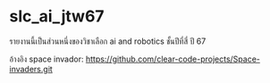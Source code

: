 # slc_ai_jtw67
 รายงานนี้เป็นส่วนหนึ่งของวิชาเลือก ai and robotics ชั้นปีที่สี่ ปี 67

 อ้างอิง space invador: https://github.com/clear-code-projects/Space-invaders.git
